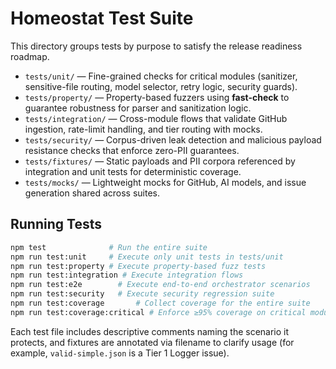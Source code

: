 # Homeostat Test Suite

This directory groups tests by purpose to satisfy the release readiness roadmap.

- `tests/unit/` — Fine-grained checks for critical modules (sanitizer, sensitive-file routing, model selector, retry logic, security guards).
- `tests/property/` — Property-based fuzzers using **fast-check** to guarantee robustness for parser and sanitization logic.
- `tests/integration/` — Cross-module flows that validate GitHub ingestion, rate-limit handling, and tier routing with mocks.
- `tests/security/` — Corpus-driven leak detection and malicious payload resistance checks that enforce zero-PII guarantees.
- `tests/fixtures/` — Static payloads and PII corpora referenced by integration and unit tests for deterministic coverage.
- `tests/mocks/` — Lightweight mocks for GitHub, AI models, and issue generation shared across suites.

## Running Tests

```bash
npm test              # Run the entire suite
npm run test:unit     # Execute only unit tests in tests/unit
npm run test:property # Execute property-based fuzz tests
npm run test:integration # Execute integration flows
npm run test:e2e        # Execute end-to-end orchestrator scenarios
npm run test:security   # Execute security regression suite
npm run test:coverage       # Collect coverage for the entire suite
npm run test:coverage:critical # Enforce ≥95% coverage on critical modules
```

Each test file includes descriptive comments naming the scenario it protects, and fixtures are annotated via filename to clarify usage (for example, `valid-simple.json` is a Tier 1 Logger issue).
